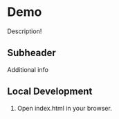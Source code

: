 # Demo

Description!


## Subheader

Additional info

## Local Development

1. Open index.html in your browser.